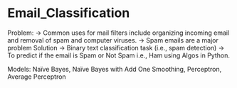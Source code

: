 # Email_Classification

Problem:
 -> Common uses for mail filters include organizing incoming email and removal of spam and computer viruses.
 -> Spam emails are a major problem
Solution
 -> Binary text classification task (i.e., spam detection)
 -> To predict if the email is Spam or Not Spam i.e., Ham using Algos in Python.

Models:
 Naïve Bayes, Naïve Bayes with Add One Smoothing, Perceptron, Average Perceptron  


